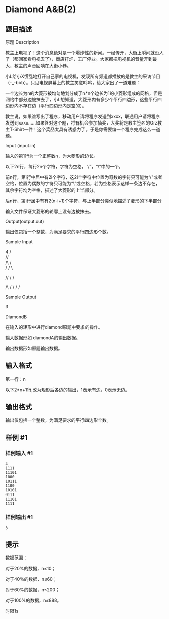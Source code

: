 # Diamond A&B(2)

## 题目描述

原题
Description


教主上电视了！这个消息绝对是一个爆炸性的新闻。一经传开，大街上瞬间就没人了（都回家看电视去了），商店打烊，工厂停业。大家都把电视机的音量开到最大，教主的声音回响在大街小巷。

小L给小X慌乱地打开自己家的电视机，发现所有频道都播放的是教主的采访节目（-\_-bbb）。只见电视屏幕上的教主笑意吟吟，给大家出了一道难题：

一个边长为n的大菱形被均匀地划分成了n\*n个边长为1的小菱形组成的网格，但是网格中部分边被抹去了，小L想知道，大菱形内有多少个平行四边形，这些平行四边形内不存在边（平行四边形内是空的）。

教主说，如果谁写出了程序，移动用户请将程序发送到xxxx，联通用户请将程序发送到xxxx……如果答对这个题，将有机会参加抽奖，大奖将是教主签名的Orz教主T-Shirt一件！这个奖品太具有诱惑力了。于是你需要编一个程序完成这么一道题。



Input (input.in)

输入的第1行为一个正整数n，为大菱形的边长。

以下2n行，每行2n个字符，字符为空格，“/”，“\”中的一个。

前n行，第i行中居中有2i个字符，这2i个字符中位置为奇数的字符只可能为“/”或者空格，位置为偶数的字符只可能为“\”或空格，若为空格表示这样一条边不存在，其余字符均为空格，描述了大菱形的上半部分。

后n行，第i行居中有有2(n-i+1)个字符，与上半部分类似地描述了菱形的下半部分

输入文件保证大菱形的轮廓上没有边被抹去。



Output(output.out)

输出仅包括一个整数，为满足要求的平行四边形个数。


Sample Input


4
/\
/\/\
/\  /\
/  \/  \

\/\/ / /

\/\  /
\ \/
\/

Sample Output


3

DiamondB

在输入的矩形中进行diamond原题中要求的操作。

输入数据形如 diamondA的输出数据。

输出数据形如原题输出数据。



## 输入格式

第一行：n

以下2\*n+1行,改为矩形后各边的输出，1表示有边，0表示无边。


## 输出格式

输出仅包括一个整数，为满足要求的平行四边形个数。


## 样例 #1

### 样例输入 #1
```
4
1111
11101
1000
10111
1100
10101
0111
11101
1111
```

### 样例输出 #1

```
3
```

## 提示

数据范围：


对于20%的数据，n≤10；

对于40%的数据，n≤60；

对于60%的数据，n≤200；

对于100%的数据，n≤888。


时限1s


